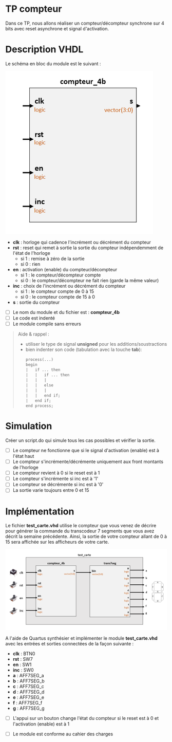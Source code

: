# TP compteur

Dans ce TP, nous allons réaliser un compteur/décompteur synchrone sur 4 bits avec reset asynchrone et signal d'activation. 

# Description VHDL

Le schéma en bloc du module est le suivant :

![compteur_4b](TP_compteur/images/compteur_4b.PNG)

* **clk** : horloge qui cadence l'incrément ou décrément du compteur
* **rst** : reset qui remet à sortie la sortie du compteur indépendemment de l'état de l'horloge
    - si 1 : remise à zéro de la sortie
    - si 0 : rien
* **en** : activation (enable) du compteur/décompteur
    - si 1 : le compteur/décompteur compte
    - si 0 : le compteur/décompteur ne fait rien (garde la même valeur)
* **inc** : choix de l'incrément ou décrément du compteur
    - si 1 : le compteur compte de 0 à 15
    - si 0 : le compteur compte de 15 à 0
* **s** : sortie du compteur

- [ ] Le nom du module et du fichier est : **compteur_4b**
- [ ] Le code est indenté
- [ ] Le module compile sans erreurs

> Aide & rappel :
> * utiliser le type de signal **unsigned** pour les additions/soustractions
> * bien indenter son code (tabulation avec la touche __tab__):
>   <pre><code>process(...)
>	begin
>	|	if ... then
>	|	|	if ... then
>	|	|	|
>	|	|	else
>   |   |   |
>	|	|	end if;
>	|	end if;
>	end process; 
>   </code></pre>


# Simulation

Créer un script.do qui simule tous les cas possibles et vérifier la sortie.


- [ ] Le compteur ne fonctionne que si le signal d'activation (enable) est à l'état haut
- [ ] Le compteur s'incrémente/décrémente uniquement aux front montants de l'horloge
- [ ] Le compteur revient à 0 si le reset est à 1
- [ ] Le compteur s'incrémente si inc est à '1'
- [ ] Le compteur se décrémente si inc est à '0'
- [ ] La sortie varie toujours entre 0 et 15

# Implémentation

Le fichier **test_carte.vhd** utilise le compteur que vous venez de décrire pour générer la commande du transcodeur 7 segments que vous avez décrit la semaine précédente. Ainsi, la sortie de votre compteur allant de 0 à 15 sera affichée sur les afficheurs de votre carte.

![compteur_4b](TP_compteur/images/test_carte.PNG)

A l'aide de Quartus synthésier et implémenter le module **test_carte.vhd** avec les entrées et sorties connectées de la façon suivante :
* **clk**           : BTN0
* **rst**           : SW7
* **en**            : SW1
* **inc**           : SW0
* **a**             : AFF7SEG_a
* **b**             : AFF7SEG_b
* **c**             : AFF7SEG_c
* **d**             : AFF7SEG_d
* **e**             : AFF7SEG_e
* **f**             : AFF7SEG_f
* **g**             : AFF7SEG_g

- [ ] L'appui sur un bouton change l'état du compteur si le reset est à 0 et l'activation (enable) est à 1
- [ ] Le module est conforme au cahier des charges



